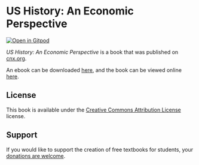 # US History: An Economic Perspective

[![Open in Gitpod](https://gitpod.io/button/open-in-gitpod.svg)](https://gitpod.io/from-referrer/)

_US History: An Economic Perspective_ is a book that was published on [cnx.org](https://cnx.org/).

An ebook can be downloaded [here](https://github.com/cnx-user-books/cnxbook-us-history-an-economic-perspective/releases/latest), and the book can be viewed online [here](https://github.com/cnx-user-books/cnxbook-us-history-an-economic-perspective/releases/latest).

## License
This book is available under the [Creative Commons Attribution License](./LICENSE) license.

## Support
If you would like to support the creation of free textbooks for students, your [donations are welcome](https://riceconnect.rice.edu/donation/support-openstax-banner).
